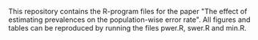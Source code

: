 This repository contains the R-program files for the paper "The effect of estimating prevalences on the population-wise error rate". All figures and tables can be reproduced by running the files pwer.R, swer.R and min.R.